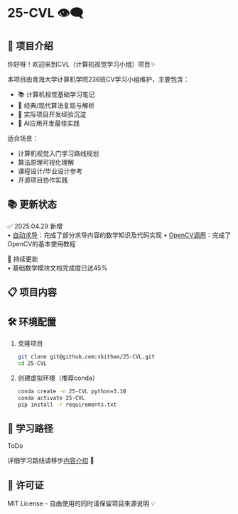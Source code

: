 # 25-CVL 👁️‍🗨️
## 🎉 项目介绍
你好呀！欢迎来到CVL（计算机视觉学习小组）项目✨

本项目由青海大学计算机学院236班CV学习小组维护，主要包含：
- 📚 计算机视觉基础学习笔记
- 🧠 经典/现代算法复现与解析
- 🚀 实际项目开发经验沉淀
- 🤖 AI应用开发最佳实践

适合场景：
- 计算机视觉入门学习路线规划
- 算法原理可视化理解
- 课程设计/毕业设计参考
- 开源项目协作实践

## 📚 更新状态
✅ 2025.04.29 新增  
• [自动求导](1-common_aigorithms/common_aigorithms/0-BasicMath/0-autograd.ipynb)：完成了部分求导内容的数学知识及代码实现
• [OpenCV调用](1-common_aigorithms/common_aigorithms/4-Open-SourceFrameworksAndTools/01-OpenCV.ipynb)：完成了OpenCV的基本使用教程

🔄 持续更新  
• 基础数学模块文档完成度已达45% 



## 📋 项目内容
   
## 🛠️ 环境配置
1. 克隆项目
    ```bash
    git clone git@github.com:skithao/25-CVL.git
    cd 25-CVL
    ```

2. 创建虚拟环境（推荐conda）
    ```bash
    conda create -n 25-CVL python=3.10
    conda activate 25-CVL
    pip install -r requirements.txt
    ```

## 📖 学习路径
ToDo

详细学习路线请移步[内容介绍](intro.md) 📌

## 📜 许可证
MIT License - 自由使用的同时请保留项目来源说明 💡


        